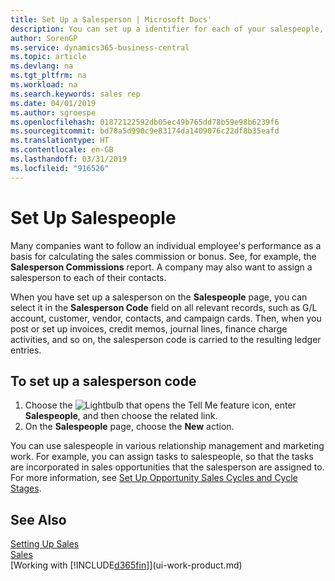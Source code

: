 ```yaml
---
title: Set Up a Salesperson | Microsoft Docs'
description: You can set up a identifier for each of your salespeople, so you can track an individual’s performance or assign a salesperson to a contact.
author: SorenGP
ms.service: dynamics365-business-central
ms.topic: article
ms.devlang: na
ms.tgt_pltfrm: na
ms.workload: na
ms.search.keywords: sales rep
ms.date: 04/01/2019
ms.author: sgroespe
ms.openlocfilehash: 01872122592db05ec49b765dd78b59e98b6239f6
ms.sourcegitcommit: bd78a5d990c9e83174da1409076c22df8b35eafd
ms.translationtype: HT
ms.contentlocale: en-GB
ms.lasthandoff: 03/31/2019
ms.locfileid: "916526"
---
```

# <a name="set-up-salespeople"></a>Set Up Salespeople
Many companies want to follow an individual employee's performance as a basis for calculating the sales commission or bonus. See, for example, the **Salesperson Commissions** report. A company may also want to assign a salesperson to each of their contacts.

When you have set up a salesperson on the **Salespeople** page, you can select it in the **Salesperson Code** field on all relevant records, such as G/L account, customer, vendor, contacts, and campaign cards. Then, when you post or set up invoices, credit memos, journal lines, finance charge activities, and so on, the salesperson code is carried to the resulting ledger entries.

## <a name="to-set-up-a-salesperson-code"></a>To set up a salesperson code
1. Choose the ![Lightbulb that opens the Tell Me feature](media/ui-search/search_small.png "Tell me what you want to do") icon, enter **Salespeople**, and then choose the related link.
2. On the **Salespeople** page, choose the **New** action.

You can use salespeople in various relationship management and marketing work. For example, you can assign tasks to salespeople, so that the tasks are incorporated in sales opportunities that the salesperson are assigned to. For more information, see [Set Up Opportunity Sales Cycles and Cycle Stages](marketing-how-setup-opportunity-sales-cycles-stages.md).

## <a name="see-also"></a>See Also
[Setting Up Sales](sales-setup-sales.md)  
[Sales](sales-manage-sales.md)  
[Working with [!INCLUDE[d365fin](includes/d365fin_md.md)]](ui-work-product.md)  
